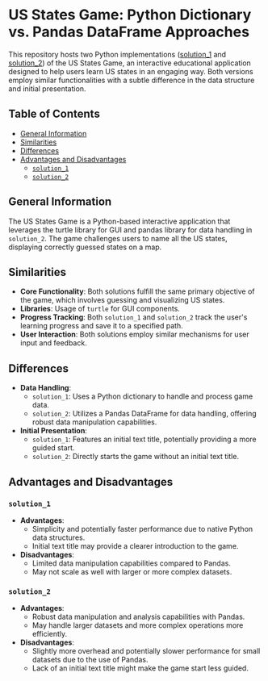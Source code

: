 # US States Game: Python Dictionary vs. Pandas DataFrame Approaches

This repository hosts two Python implementations ([solution_1](solution_1) and [solution_2](solution_2)) of the US States Game, an interactive educational application designed to help users learn US states in an engaging way. Both versions employ similar functionalities with a subtle difference in the data structure and initial presentation.

## Table of Contents
- [General Information](#general-information)
- [Similarities](#similarities)
- [Differences](#differences)
- [Advantages and Disadvantages](#advantages-and-disadvantages)
  - [`solution_1`](#solution_1)
  - [`solution_2`](#solution_2)

## General Information
The US States Game is a Python-based interactive application that leverages the turtle library for GUI and pandas library for data handling in `solution_2`. The game challenges users to name all the US states, displaying correctly guessed states on a map.

## Similarities
- **Core Functionality**: Both solutions fulfill the same primary objective of the game, which involves guessing and visualizing US states.
- **Libraries**: Usage of `turtle` for GUI components.
- **Progress Tracking**: Both `solution_1` and `solution_2` track the user's learning progress and save it to a specified path.
- **User Interaction**: Both solutions employ similar mechanisms for user input and feedback.

## Differences
- **Data Handling**:
  - `solution_1`: Uses a Python dictionary to handle and process game data.
  - `solution_2`: Utilizes a Pandas DataFrame for data handling, offering robust data manipulation capabilities.
- **Initial Presentation**:
  - `solution_1`: Features an initial text title, potentially providing a more guided start.
  - `solution_2`: Directly starts the game without an initial text title.

## Advantages and Disadvantages

### `solution_1`
- **Advantages**:
  - Simplicity and potentially faster performance due to native Python data structures.
  - Initial text title may provide a clearer introduction to the game.
- **Disadvantages**:
  - Limited data manipulation capabilities compared to Pandas.
  - May not scale as well with larger or more complex datasets.

### `solution_2`
- **Advantages**:
  - Robust data manipulation and analysis capabilities with Pandas.
  - May handle larger datasets and more complex operations more efficiently.
- **Disadvantages**:
  - Slightly more overhead and potentially slower performance for small datasets due to the use of Pandas.
  - Lack of an initial text title might make the game start less guided.
